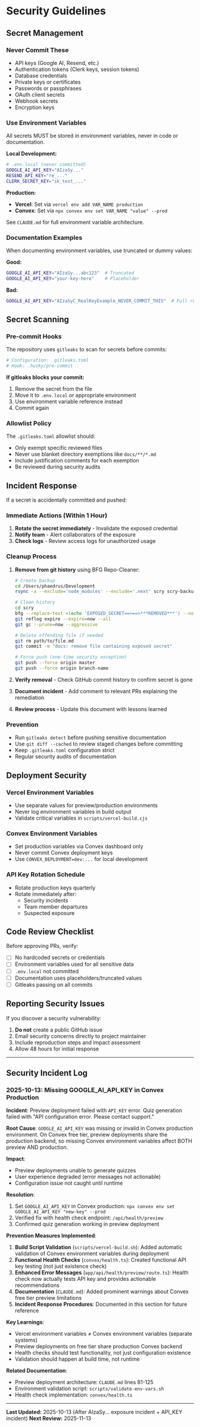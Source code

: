 # Security Guidelines

## Secret Management

### Never Commit These
- API keys (Google AI, Resend, etc.)
- Authentication tokens (Clerk keys, session tokens)
- Database credentials
- Private keys or certificates
- Passwords or passphrases
- OAuth client secrets
- Webhook secrets
- Encryption keys

### Use Environment Variables
All secrets MUST be stored in environment variables, never in code or documentation.

**Local Development:**
```bash
# .env.local (never committed)
GOOGLE_AI_API_KEY="AIzaSy..."
RESEND_API_KEY="re_..."
CLERK_SECRET_KEY="sk_test_..."
```

**Production:**
- **Vercel**: Set via `vercel env add VAR_NAME production`
- **Convex**: Set via `npx convex env set VAR_NAME "value" --prod`

See `CLAUDE.md` for full environment variable architecture.

### Documentation Examples
When documenting environment variables, use truncated or dummy values:

**Good:**
```bash
GOOGLE_AI_API_KEY="AIzaSy...abc123"  # Truncated
GOOGLE_AI_API_KEY="your-key-here"    # Placeholder
```

**Bad:**
```bash
GOOGLE_AI_API_KEY="AIzaSyC_RealKeyExample_NEVER_COMMIT_THIS"  # Full real key (DO NOT DO THIS)
```

## Secret Scanning

### Pre-commit Hooks
The repository uses `gitleaks` to scan for secrets before commits:

```bash
# Configuration: .gitleaks.toml
# Hook: .husky/pre-commit
```

**If gitleaks blocks your commit:**
1. Remove the secret from the file
2. Move it to `.env.local` or appropriate environment
3. Use environment variable reference instead
4. Commit again

### Allowlist Policy
The `.gitleaks.toml` allowlist should:
- Only exempt specific reviewed files
- Never use blanket directory exemptions like `docs/**/*.md`
- Include justification comments for each exemption
- Be reviewed during security audits

## Incident Response

If a secret is accidentally committed and pushed:

### Immediate Actions (Within 1 Hour)
1. **Rotate the secret immediately** - Invalidate the exposed credential
2. **Notify team** - Alert collaborators of the exposure
3. **Check logs** - Review access logs for unauthorized usage

### Cleanup Process
1. **Remove from git history** using BFG Repo-Cleaner:
   ```bash
   # Create backup
   cd /Users/phaedrus/Development
   rsync -a --exclude='node_modules' --exclude='.next' scry scry-backup-$(date +%Y%m%d-%H%M%S)

   # Clean history
   cd scry
   bfg --replace-text <(echo 'EXPOSED_SECRET==>==>***REMOVED***') --no-blob-protection
   git reflog expire --expire=now --all
   git gc --prune=now --aggressive

   # Delete offending file if needed
   git rm path/to/file.md
   git commit -m "docs: remove file containing exposed secret"

   # Force push (one-time security exception)
   git push --force origin master
   git push --force origin branch-name
   ```

2. **Verify removal** - Check GitHub commit history to confirm secret is gone

3. **Document incident** - Add comment to relevant PRs explaining the remediation

4. **Review process** - Update this document with lessons learned

### Prevention
- Run `gitleaks detect` before pushing sensitive documentation
- Use `git diff --cached` to review staged changes before committing
- Keep `.gitleaks.toml` configuration strict
- Regular security audits of documentation

## Deployment Security

### Vercel Environment Variables
- Use separate values for preview/production environments
- Never log environment variables in build output
- Validate critical variables in `scripts/vercel-build.cjs`

### Convex Environment Variables
- Set production variables via Convex dashboard only
- Never commit Convex deployment keys
- Use `CONVEX_DEPLOYMENT=dev:...` for local development

### API Key Rotation Schedule
- Rotate production keys quarterly
- Rotate immediately after:
  - Security incidents
  - Team member departures
  - Suspected exposure

## Code Review Checklist

Before approving PRs, verify:
- [ ] No hardcoded secrets or credentials
- [ ] Environment variables used for all sensitive data
- [ ] `.env.local` not committed
- [ ] Documentation uses placeholders/truncated values
- [ ] Gitleaks passing on all commits

## Reporting Security Issues

If you discover a security vulnerability:
1. **Do not** create a public GitHub issue
2. Email security concerns directly to project maintainer
3. Include reproduction steps and impact assessment
4. Allow 48 hours for initial response

---

## Security Incident Log

### 2025-10-13: Missing GOOGLE_AI_API_KEY in Convex Production

**Incident**: Preview deployment failed with `API_KEY` error. Quiz generation failed with "API configuration error. Please contact support."

**Root Cause**: `GOOGLE_AI_API_KEY` was missing or invalid in Convex production environment. On Convex free tier, preview deployments share the production backend, so missing Convex environment variables affect BOTH preview AND production.

**Impact**:
- Preview deployments unable to generate quizzes
- User experience degraded (error messages not actionable)
- Configuration issue not caught until runtime

**Resolution**:
1. Set `GOOGLE_AI_API_KEY` in Convex production: `npx convex env set GOOGLE_AI_API_KEY "new-key" --prod`
2. Verified fix with health check endpoint: `/api/health/preview`
3. Confirmed quiz generation working in preview deployment

**Prevention Measures Implemented**:
1. **Build Script Validation** (`scripts/vercel-build.sh`): Added automatic validation of Convex environment variables during deployment
2. **Functional Health Checks** (`convex/health.ts`): Created functional API key testing (not just existence check)
3. **Enhanced Error Messages** (`app/api/health/preview/route.ts`): Health check now actually tests API key and provides actionable recommendations
4. **Documentation** (`CLAUDE.md`): Added prominent warnings about Convex free tier preview limitations
5. **Incident Response Procedures**: Documented in this section for future reference

**Key Learnings**:
- Vercel environment variables ≠ Convex environment variables (separate systems)
- Preview deployments on free tier share production Convex backend
- Health checks should test functionality, not just configuration existence
- Validation should happen at build time, not runtime

**Related Documentation**:
- Preview deployment architecture: `CLAUDE.md` lines 81-125
- Environment validation script: `scripts/validate-env-vars.sh`
- Health check implementation: `convex/health.ts`

---

**Last Updated:** 2025-10-13 (After AIzaSy... exposure incident + API_KEY incident)
**Next Review:** 2025-11-13
